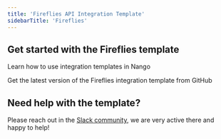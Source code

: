 ```yaml
---
title: 'Fireflies API Integration Template'
sidebarTitle: 'Fireflies'
---
```


## Get started with the Fireflies template

<Card title="How to use integration templates"
      href="/understand/concepts/templates"
      icon="book-open">
    Learn how to use integration templates in Nango


<Card title="Get the Fireflies template"
      href="https://github.com/NangoHQ/nango/tree/master/integration-templates/fireflies"
      icon="github">
    Get the latest version of the Fireflies integration template from GitHub


## Need help with the template?
Please reach out in the [Slack community](https://nango.dev/slack), we are very active there and happy to help!

